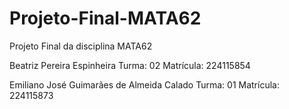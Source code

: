 # Projeto-Final-MATA62

Projeto Final da disciplina MATA62
 
Beatriz Pereira Espinheira
Turma: 02
Matrícula: 224115854

Emiliano José Guimarães de Almeida Calado
Turma: 01
Matrícula: 224115873
